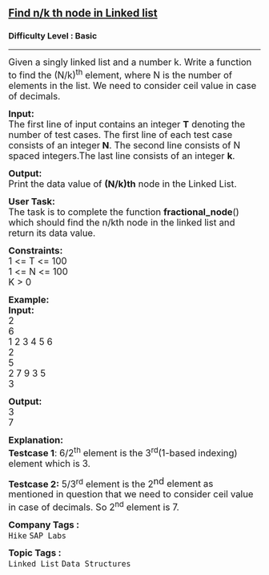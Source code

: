 <h2><a href="https://practice.geeksforgeeks.org/problems/find-nk-th-node-in-linked-list/1?page=1&difficulty=Basic&sprint=ca8ae412173dbd8346c26a0295d098fd&sortBy=submissions">Find n/k th node in Linked list</a></h2><h3>Difficulty Level : Basic</h3><hr><div class="problems_problem_content__Xm_eO"><p><span style="font-size:18px">Given a singly linked list and a number k. Write a function to find the (N/k)<sup>th</sup> element, where N is the number of elements in the list. We need to consider ceil value in case of decimals.</span></p>

<p><span style="font-size:18px"><strong>Input:</strong><br>
The first line of input contains an integer <strong>T</strong> denoting the number of test cases. The first line of each test case consists of an integer<strong> N</strong>. The second line consists of N spaced integers.The last line consists of an integer <strong>k</strong>.</span></p>

<p><span style="font-size:18px"><strong>Output:</strong><br>
Print the data value of <strong>(N/k)th</strong> node in the Linked List.</span></p>

<p><span style="font-size:18px"><strong>User Task:</strong><br>
The task is to complete the function&nbsp;<strong>fractional_node</strong>() which should find the n/kth node in the linked list and return its data value.</span></p>

<p><span style="font-size:18px"><strong>Constraints:&nbsp;</strong><br>
1 &lt;= T &lt;= 100<br>
1 &lt;= N &lt;= 100<br>
K &gt;&nbsp;0</span></p>

<p><span style="font-size:18px"><strong>Example:<br>
Input:</strong><br>
2<br>
6<br>
1 2 3 4 5 6<br>
2<br>
5<br>
2 7 9 3 5<br>
3</span></p>

<p><span style="font-size:18px"><strong>Output:</strong><br>
3<br>
7</span></p>

<p><span style="font-size:18px"><strong>Explanation:<br>
Testcase 1</strong>: 6/2<sup>th</sup> element is the 3<sup>rd</sup>(1-based indexing) element which is 3.</span></p>

<p><span style="font-size:18px"><strong>Testcase 2:</strong>&nbsp;5/3</span><sup><span style="font-size:15px">rd</span></sup><span style="font-size:18px">&nbsp;element is the 2</span><sup style="font-size:18px">nd </sup><span style="font-size:18px">element as mentioned in question that we need to consider ceil value in case of decimals. So 2<sup>nd</sup> element is 7.</span></p>
</div><p><span style=font-size:18px><strong>Company Tags : </strong><br><code>Hike</code>&nbsp;<code>SAP Labs</code>&nbsp;<br><p><span style=font-size:18px><strong>Topic Tags : </strong><br><code>Linked List</code>&nbsp;<code>Data Structures</code>&nbsp;